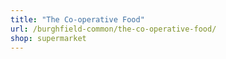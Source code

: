 ```yaml
---
title: "The Co-operative Food"
url: /burghfield-common/the-co-operative-food/
shop: supermarket
---
```

